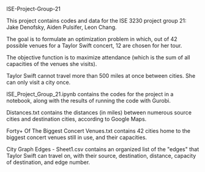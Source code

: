 ISE-Project-Group-21

This project contains codes and data for the ISE 3230 project group 21: Jake Denofsky, Aiden Pulsifer, Leon Chang. 

The goal is to formulate an optimization problem in which, out of 42 possible venues for a Taylor Swift concert, 12 are chosen for her tour. 

The objective function is to maximize attendance (which is the sum of all capacities of the venues she visits). 

Taylor Swift cannot travel more than 500 miles at once between cities. She can only visit a city once.

ISE_Project_Group_21.ipynb contains the codes for the project in a notebook, along with the results of running the code with Gurobi.

Distances.txt contains the distances (in miles) between numerous source cities and destination cities, according to Google Maps.

Forty+ Of The Biggest Concert Venues.txt contains 42 cities home to the biggest concert venues still in use, and their capacities.

City Graph Edges - Sheet1.csv contains an organized list of the "edges" that Taylor Swift can travel on, with their source, destination, distance, capacity of destination, and edge number.
